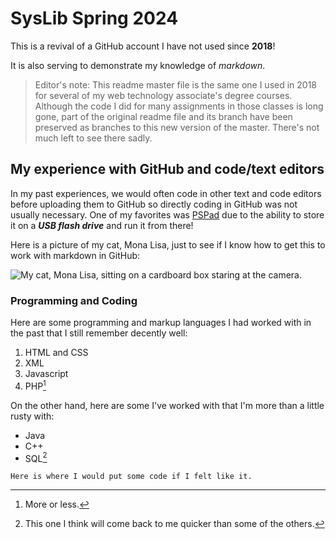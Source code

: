 # SysLib Spring 2024

This is a revival of a GitHub account I have not used since **2018**! 

It is also serving to demonstrate my knowledge of *markdown*.

> Editor's note: This readme master file is the same one I used in 2018 for several of my web technology associate's degree courses.
> Although the code I did for many assignments in those classes is long gone, part of the original readme file and its branch have
> been preserved as branches to this new version of the master. There's not much left to see there sadly.

## My experience with GitHub and code/text editors

In my past experiences, we would often code in other text and code editors before uploading them to GitHub so directly coding in GitHub 
was not usually necessary. One of my favorites was [PSPad](http://www.pspad.com/en/) due to the ability to store it on a ***USB flash drive*** 
and run it from there!

Here is a picture of my cat, Mona Lisa, just to see if I know how to get this to work with markdown in GitHub: 

![My cat, Mona Lisa, sitting on a cardboard box staring at the camera.]()

### Programming and Coding

Here are some programming and markup languages I had worked with in the past that I still remember decently well: 

1. HTML and CSS
2. XML
3. Javascript
4. PHP[^1]

On the other hand, here are some I've worked with that I'm more than a little rusty with: 

- Java
- C++
- SQL[^2]

`Here is where I would put some code if I felt like it.`












[^1]: More or less. 
[^2]: This one I think will come back to me quicker than some of the others.
